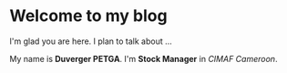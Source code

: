 # Welcome to my blog

I'm glad you are here. I plan to talk about ...

My name is **Duverger PETGA**. I'm **Stock Manager** in *CIMAF Cameroon*.
